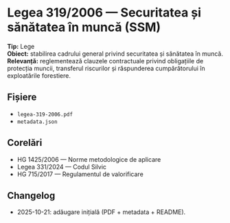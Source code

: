 # Legea 319/2006 — Securitatea și sănătatea în muncă (SSM)

**Tip:** Lege  
**Obiect:** stabilirea cadrului general privind securitatea și sănătatea în muncă.  
**Relevanță:** reglementează clauzele contractuale privind obligațiile de protecția muncii, transferul riscurilor și răspunderea cumpărătorului în exploatările forestiere.

## Fișiere
- `legea-319-2006.pdf`
- `metadata.json`

## Corelări
- HG 1425/2006 — Norme metodologice de aplicare
- Legea 331/2024 — Codul Silvic
- HG 715/2017 — Regulamentul de valorificare

## Changelog
- 2025-10-21: adăugare inițială (PDF + metadata + README).
